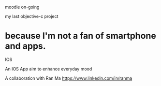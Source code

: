 moodie on-going

my last objective-c project

because I'm not a fan of smartphone and apps.
======

IOS


An IOS App aim to enhance everyday mood



A collaboration with Ran Ma https://www.linkedin.com/in/ranma
